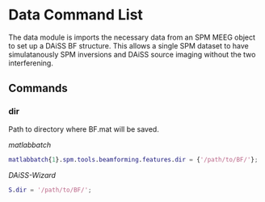 # Data Command List

The data module is imports the necessary data from an SPM MEEG object to set up a DAiSS BF structure. This allows a single SPM dataset to have simulatanously SPM inversions and DAiSS source imaging without the two interferening.

## Commands

### dir
Path to directory where BF.mat will be saved.

*matlabbatch*
```matlab
matlabbatch{1}.spm.tools.beamforming.features.dir = {'/path/to/BF/'};
```

*DAiSS-Wizard*
```matlab
S.dir = '/path/to/BF/';
```